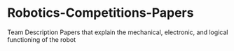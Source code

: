 # Robotics-Competitions-Papers
Team Description Papers that explain the mechanical, electronic, and logical functioning of the robot
